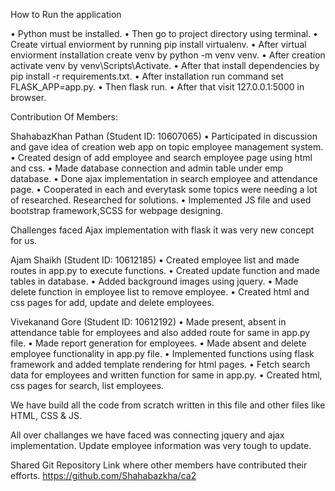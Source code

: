  How to Run the application

•	Python must be installed.
•	Then go to project directory using terminal.
•	Create virtual enviorment by running pip install virtualenv.
•	After virtual enviorment installation create venv by python -m venv venv.
•	After creation activate venv by venv\Scripts\Activate.
•	After that install dependencies by pip install -r requirements.txt.
•	After installation run command set FLASK_APP=app.py.
•	Then flask run. 
•	After that visit 127.0.0.1:5000 in browser. 


Contribution Of Members:

ShahabazKhan Pathan (Student ID: 10607065)
•	Participated in discussion and gave idea of creation web app on topic employee management system.
•	Created design of add employee and search employee page using html and css.
•	Made database connection and admin table under emp database.
•	Done ajax implementation in search employee and attendance page.
•	Cooperated in each and everytask some topics were needing a lot of researched. Researched for solutions.
• Implemented JS file and used bootstrap framework,SCSS for webpage designing.

Challenges faced
Ajax implementation with flask it was very new concept for us.

Ajam Shaikh  (Student ID: 10612185)
•	Created employee list and made routes in app.py to execute functions.
•	Created update function and made tables in database.
•	Added background images using jquery.
•	Made delete function in employee list to remove employee.
• Created html and css pages for add, update and delete employees.


Vivekanand Gore  (Student ID: 10612192)
•	Made present, absent in attendance table for employees and also added route for same in app.py file.
•	Made report generation for employees.
•	Made absent and delete employee functionality in app.py file.
•	Implemented functions using flask framework and added template rendering for html pages.
•	Fetch search data for employees and written function for same in app.py.
• Created html, css pages for search, list employees.

We have build all the code from scratch written in this file and other files like HTML, CSS & JS.

All over challanges we have faced was connecting jquery and ajax implementation. Update employee information was very tough to update.


Shared Git Repository Link where other members have contributed their efforts.
https://github.com/Shahabazkha/ca2
